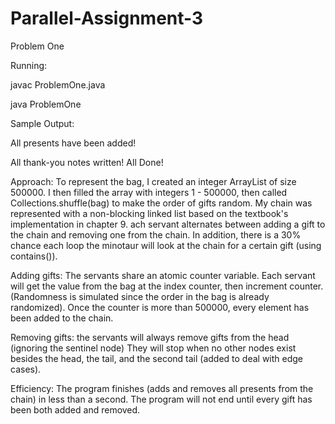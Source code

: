 # Parallel-Assignment-3

Problem One

Running: 

  javac ProblemOne.java

  java ProblemOne

Sample Output:

  All presents have been added!

  All thank-you notes written! All Done!

Approach:
To represent the bag, I created an integer ArrayList of size 500000. I then filled the array with integers 1 - 500000, then called Collections.shuffle(bag) to make the order of gifts random. My chain was represented with a non-blocking linked list based on the textbook's implementation in chapter 9. ach servant alternates between adding a gift to the chain and removing one from the chain. In addition, there is a 30% chance each loop the minotaur will look at the chain for a certain gift (using contains()).

Adding gifts: The servants share an atomic counter variable. Each servant will get the value from the bag at the index counter, then increment counter. (Randomness is simulated since the order in the bag is already randomized). Once the counter is more than 500000, every element has been added to the chain.

Removing gifts: the servants will always remove gifts from the head (ignoring the sentinel node) They will stop when no other nodes exist besides the head, the tail, and the second tail (added to deal with edge cases).

Efficiency: 
The program finishes (adds and removes all presents from the chain) in less than a second. The program will not end until every gift has been both added and removed.
